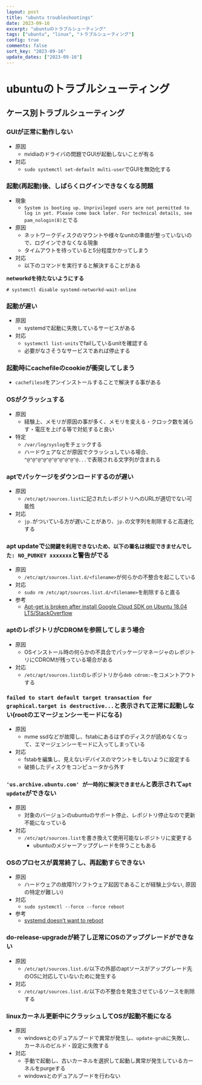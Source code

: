 ```yaml
---
layout: post
title: "ubuntu troubleshootings"
date: 2023-09-16
excerpt: "ubuntuのトラブルシューティング"
tags: ["ubuntu", "linux", "トラブルシューティング"]
config: true
comments: false
sort_key: "2023-09-16"
update_dates: ["2023-09-16"]
---
```


# ubuntuのトラブルシューティング

## ケース別トラブルシューティング

### GUIが正常に動作しない
 - 原因
   - nvidiaのドライバの問題でGUIが起動しないことが有る
 - 対応
   - `sudo systemctl set-default multi-user`でGUIを無効化する

### 起動(再起動)後、しばらくログインできなくなる問題
 - 現象
   - `System is booting up. Unprivileged users are not permitted to log in yet. Please come back later. For technical details, see pam_nologin(8)`とでる
 - 原因
   - ネットワークディスクのマウントや様々なunitの準備が整っていないので、ログインできなくなる現象
   - タイムアウトを待っていると5分程度かかってしまう 
 - 対応
   - 以下のコマンドを実行すると解決することがある

**networkdを待たないようにする**  
```console
# systemctl disable systemd-networkd-wait-online
```

### 起動が遅い
 - 原因
   - systemdで起動に失敗しているサービスがある
 - 対応
   - `systemctl list-units`でfailしているunitを確認する
   - 必要がなさそうなサービスであれば停止する

### 起動時にcachefileのcookieが衝突してしまう
 - `cachefilesd`をアンインストールすることで解決する事がある

### OSがクラッシュする
 - 原因
   - 経験上、メモリが原因の事が多く、メモリを変える・クロック数を減らす・電圧を上げる等で対処すると良い
 - 特定
   - `/var/log/syslog`をチェックする
   - ハードウェアなどが原因でクラッシュしている場合、`^@^@^@^@^@^@^@^@^@^@...`で表現される文字列が含まれる

### aptでパッケージをダウンロードするのが遅い
 - 原因
   - `/etc/apt/sources.list`に記されたレポジトリへのURLが適切でない可能性
 - 対応
   - `jp.`がついている方が遅いことがあり、`jp.`の文字列を削除すると高速化する

### apt updateで`公開鍵を利用できないため、以下の署名は検証できませんでした: NO_PUBKEY xxxxxxx`と警告がでる
 - 原因
   - `/etc/apt/sources.list.d/<filename>`が何らかの不整合を起こしている
 - 対応
   - `sudo rm /etc/apt/sources.list.d/<filename>`を削除すると直る
 - 参考
   - [Apt-get is broken after install Google Cloud SDK on Ubuntu 18.04 LTS/StackOverflow](https://stackoverflow.com/questions/56679191/apt-get-is-broken-after-install-google-cloud-sdk-on-ubuntu-18-04-lts)

### aptのレポジトリがCDROMを参照してしまう場合
 - 原因
   - OSインストール時の何らかの不具合でパッケージマネージャのレポジトリにCDROMが残っている場合がある  
 - 対応
   - `/etc/apt/sources.list`のレポジトリから`deb cdrom:~`をコメントアウトする

### `failed to start default target transaction for graphical.target is destructive...`と表示されて正常に起動しない(rootのエマージェンシーモードになる)
 - 原因
   - nvme ssdなどが故障し、fstabにあるはずのディスクが読めなくなって、エマージェンシーモードに入ってしまっている
 - 対応
   - fstabを編集し、見えないデバイスのマウントをしないように設定する
   - 破損したディスクをコンピュータから外す

### `'us.archive.ubuntu.com' が一時的に解決できません`と表示されて`apt update`ができない
 - 原因
   - 対象のバージョンのubuntuのサポート停止、レポジトリ停止なので更新不能になっている
 - 対応
   - `/etc/apt/sources.list`を書き換えて使用可能なレポジトリに変更する
     - ubuntuのメジャーアップグレードを伴うこともある

### OSのプロセスが異常終了し、再起動すらできない
 - 原因
   - ハードウェアの故障?(ソフトウェア起因であることが経験上少ない, 原因の特定が難しい)
 - 対応
   - `sudo systemctl --force --force reboot`
 - 参考
   - [systemd doesn’t want to reboot](https://svennd.be/systemd-doesnt-want-to-reboot/)

### do-release-upgradeが終了し正常にOSのアップグレードができない
 - 原因
   - `/etc/apt/sources.list.d/`以下の外部のaptソースがアップグレード先のOSに対応していないために発生する
 - 対応
   - `/etc/apt/sources.list.d/`以下の不整合を発生させているソースを削除する

### linuxカーネル更新中にクラッシュしてOSが起動不能になる
 - 原因
   - windowsとのデュアルブードで異常が発生し、`update-grub`に失敗し、カーネルのビルド・設定に失敗する
 - 対応
   - 手動で起動し、古いカーネルを選択して起動し異常が発生しているカーネルをpurgeする
   - windowsとのデュアルブードを行わない
